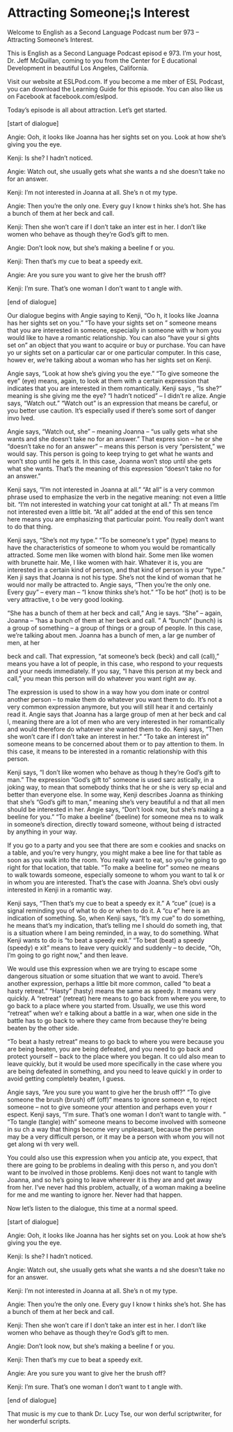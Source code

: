 # Attracting Someone¡¦s Interest

Welcome to English as a Second Language Podcast num ber 973 – Attracting Someone’s Interest.

This is English as a Second Language Podcast episod e 973. I’m your host, Dr. Jeff McQuillan, coming to you from the Center for E ducational Development in beautiful Los Angeles, California.

Visit our website at ESLPod.com. If you become a me mber of ESL Podcast, you can download the Learning Guide for this episode. You can also like us on Facebook at facebook.com/eslpod.

Today’s episode is all about attraction. Let’s get started.

[start of dialogue]

Angie: Ooh, it looks like Joanna has her sights set  on you. Look at how she’s giving you the eye.

Kenji: Is she? I hadn’t noticed.

Angie: Watch out, she usually gets what she wants a nd she doesn’t take no for an answer.

Kenji: I’m not interested in Joanna at all. She’s n ot my type.

Angie: Then you’re the only one. Every guy I know t hinks she’s hot. She has a bunch of them at her beck and call.

Kenji: Then she won’t care if I don’t take an inter est in her. I don’t like women who behave as though they’re God’s gift to men.

Angie: Don’t look now, but she’s making a beeline f or you.

Kenji: Then that’s my cue to beat a speedy exit.

Angie: Are you sure you want to give her the brush off?

Kenji: I’m sure. That’s one woman I don’t want to t angle with.

[end of dialogue]

 Our dialogue begins with Angie saying to Kenji, “Oo h, it looks like Joanna has her sights set on you.” “To have your sights set on ” someone means that you are interested in someone, especially in someone with w hom you would like to have a romantic relationship. You can also “have your si ghts set on” an object that you want to acquire or buy or purchase. You can have yo ur sights set on a particular car or one particular computer. In this case, howev er, we’re talking about a woman who has her sights set on Kenji.

Angie says, “Look at how she’s giving you the eye.”  “To give someone the eye” (eye) means, again, to look at them with a certain expression that indicates that you are interested in them romantically. Kenji says , “Is she?” meaning is she giving me the eye? “I hadn’t noticed” – I didn’t re alize. Angie says, “Watch out.” “Watch out” is an expression that means be careful,  or you better use caution. It’s especially used if there’s some sort of danger invo lved.

Angie says, “Watch out, she” – meaning Joanna – “us ually gets what she wants and she doesn’t take no for an answer.” That expres sion – he or she “doesn’t take no for an answer” – means this person is very “persistent,” we would say. This person is going to keep trying to get what he wants and won’t stop until he gets it. In this case, Joanna won’t stop until she gets what she wants. That’s the meaning of this expression “doesn’t take no for an answer.”

Kenji says, “I’m not interested in Joanna at all.” “At all” is a very common phrase used to emphasize the verb in the negative meaning:  not even a little bit. “I’m not interested in watching your cat tonight at all.” Th at means I’m not interested even a little bit. “At all” added at the end of this sen tence here means you are emphasizing that particular point. You really don’t  want to do that thing.

Kenji says, “She’s not my type.” “To be someone’s t ype” (type) means to have the characteristics of someone to whom you would be  romantically attracted. Some men like women with blond hair. Some men like women with brunette hair. Me, I like women with hair. Whatever it is, you are  interested in a certain kind of person, and that kind of person is your “type.” Ken ji says that Joanna is not his type. She’s not the kind of woman that he would nor mally be attracted to. Angie says, “Then you’re the only one. Every guy” – every  man – “I know thinks she’s hot.” “To be hot” (hot) is to be very attractive, t o be very good looking.

“She has a bunch of them at her beck and call,” Ang ie says. “She” – again, Joanna – “has a bunch of them at her beck and call. ” A “bunch” (bunch) is a group of something – a group of things or a group of people. In this case, we’re talking about men. Joanna has a bunch of men, a lar ge number of men, at her

beck and call. That expression, “at someone’s beck (beck) and call (call),” means you have a lot of people, in this case, who respond  to your requests and your needs immediately. If you say, “I have this person at my beck and call,” you mean this person will do whatever you want right aw ay.

The expression is used to show in a way how you dom inate or control another person – to make them do whatever you want them to do. It’s not a very common expression anymore, but you will still hear it and certainly read it. Angie says that Joanna has a large group of men at her beck and cal l, meaning there are a lot of men who are very interested in her romantically and  would therefore do whatever she wanted them to do. Kenji says, “Then she won’t care if I don’t take an interest in her.” “To take an interest in” someone means to be concerned about them or to pay attention to them. In this case, it means to be interested in a romantic relationship with this person.

Kenji says, “I don’t like women who behave as thoug h they’re God’s gift to man.” The expression “God’s gift to” someone is used sarc astically, in a joking way, to mean that somebody thinks that he or she is very sp ecial and better than everyone else. In some way, Kenji describes Joanna as thinking that she’s “God’s gift to man,” meaning she’s very beautiful a nd that all men should be interested in her. Angie says, “Don’t look now, but  she’s making a beeline for you.” “To make a beeline” (beeline) for someone mea ns to walk in someone’s direction, directly toward someone, without being d istracted by anything in your way.

If you go to a party and you see that there are som e cookies and snacks on a table, and you’re very hungry, you might make a bee line for that table as soon as you walk into the room. You really want to eat, so you’re going to go right for that location, that table. “To make a beeline for” someo ne means to walk towards someone, especially someone to whom you want to tal k or in whom you are interested. That’s the case with Joanna. She’s obvi ously interested in Kenji in a romantic way.

Kenji says, “Then that’s my cue to beat a speedy ex it.” A “cue” (cue) is a signal reminding you of what to do or when to do it. A “cu e” here is an indication of something. So, when Kenji says, “It’s my cue” to do  something, he means that’s my indication, that’s telling me I should do someth ing, that is a situation where I am being reminded, in a way, to do something. What Kenji wants to do is “to beat a speedy exit.” “To beat (beat) a speedy (speedy) e xit” means to leave very quickly and suddenly – to decide, “Oh, I’m going to  go right now,” and then leave.

We would use this expression when we are trying to escape some dangerous situation or some situation that we want to avoid. There’s another expression, perhaps a little bit more common, called “to beat a  hasty retreat.” “Hasty” (hasty) means the same as speedy. It means very quickly. A “retreat” (retreat) here means to go back from where you were, to go back to  a place where you started from. Usually, we use this word “retreat” when we’r e talking about a battle in a war, when one side in the battle has to go back to where they came from because they’re being beaten by the other side.

“To beat a hasty retreat” means to go back to where  you were because you are being beaten, you are being defeated, and you need to go back and protect yourself – back to the place where you began. It co uld also mean to leave quickly, but it would be used more specifically in the case where you are being defeated in something, and you need to leave quickl y in order to avoid getting completely beaten, I guess.

Angie says, “Are you sure you want to give her the brush off?” “To give someone the brush (brush) off (off)” means to ignore someon e, to reject someone – not to give someone your attention and perhaps even your r espect. Kenji says, “I’m sure. That’s one woman I don’t want to tangle with. ” “To tangle (tangle) with” someone means to become involved with someone in su ch a way that things become very unpleasant, because the person may be a  very difficult person, or it may be a person with whom you will not get along wi th very well.

You could also use this expression when you anticip ate, you expect, that there are going to be problems in dealing with this perso n, and you don’t want to be involved in those problems. Kenji does not want to tangle with Joanna, and so he’s going to leave wherever it is they are and get  away from her. I’ve never had this problem, actually, of a woman making a beeline  for me and me wanting to ignore her. Never had that happen.

Now let’s listen to the dialogue, this time at a normal speed.

[start of dialogue]

Angie: Ooh, it looks like Joanna has her sights set  on you. Look at how she’s giving you the eye.

Kenji: Is she? I hadn’t noticed.

Angie: Watch out, she usually gets what she wants a nd she doesn’t take no for an answer.

 Kenji: I’m not interested in Joanna at all. She’s n ot my type.

Angie: Then you’re the only one. Every guy I know t hinks she’s hot. She has a bunch of them at her beck and call.

Kenji: Then she won’t care if I don’t take an inter est in her. I don’t like women who behave as though they’re God’s gift to men.

Angie: Don’t look now, but she’s making a beeline f or you.

Kenji: Then that’s my cue to beat a speedy exit.

Angie: Are you sure you want to give her the brush off?

Kenji: I’m sure. That’s one woman I don’t want to t angle with.

[end of dialogue]

That music is my cue to thank Dr. Lucy Tse, our won derful scriptwriter, for her wonderful scripts.



